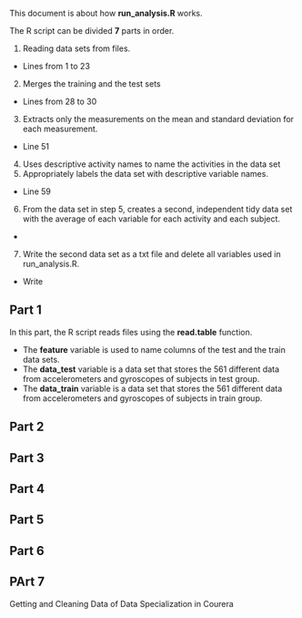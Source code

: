 This document is about how **run_analysis.R** works.

The R script can be divided **7** parts in order.

1. Reading data sets from files.
  * Lines from 1 to 23
2. Merges the training and the test sets
  * Lines from 28 to 30
3. Extracts only the measurements on the mean and standard deviation for each measurement.
  * Line 51
4. Uses descriptive activity names to name the activities in the data set
5. Appropriately labels the data set with descriptive variable names.
  * Line 59
6. From the data set in step 5, creates a second, independent tidy data set with the average of each variable for each activity and each subject.
  * 
7. Write the second data set as a txt file and delete all variables used in run_analysis.R.
  * Write

## Part 1
In this part, the R script reads files using the **read.table** function.

* The **feature** variable is used to name columns of the test and the train data sets.
* The **data_test** variable is a data set that stores the 561 different data from accelerometers and gyroscopes of subjects in test group.
* The **data_train** variable is a data set that stores the 561 different data from accelerometers and gyroscopes of subjects in train group.


## Part 2

## Part 3

## Part 4

## Part 5

## Part 6

## PArt 7


Getting and Cleaning Data of Data Specialization in Courera
